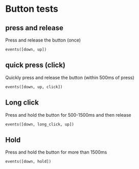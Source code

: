 # Button tests

## press and release

Press and release the button (once)

    events([down, up])

## quick press (click)

Quickly press and release the button (within 500ms of press)

    events([down, up, click])

## Long click

Press and hold the button for 500-1500ms and then release

    events([down, long_click, up])

## Hold

Press and hold the button for more than 1500ms 

    events([down, hold])


